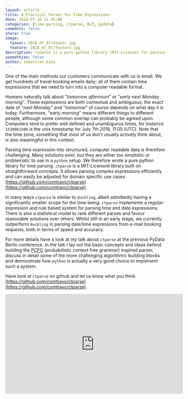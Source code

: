 ```yaml
---
layout: article
title: A Practical Parser for Time Expressions
date: 2018-07-28 11:25:00
categories: [time-parsing, ctparse, NLP, pydata]
comments: false
share: true
image:
  teaser: 2018_07_07/teaser.jpg
  feature: 2018_07_07/feature.jpg
description: ctparse is a pure python library (MIT-License) for parsing complex time expressions efficiently.
usemathjax: false
author: sebastian_mika
---
```


One of the main methods our customers communicate with us is email. We get hundreds of travel booking emails daily; all of them contain time expressions that we need to turn into a computer readable format.

Humans naturally talk about "_tomorrow afternoon_" or "_early next Monday morning_". These expressions are both contextual and ambiguous; the exact date of "_next Monday_" and "_tomorrow_" of course depends on what day it is today. Furthermore, "_early morning_" means different things to different people, although some common overlap can probably be agreed upon. Computers tend to prefer well defined and unambiguous times, for instance `1530961500` is the unix timestamp for July 7th 2018, 11:05 (UTC). Note that the time zone, something that most of us don't usually actively think about, is also meaningful in this context.

Parsing time expression into structured, computer readable data is therefore challenging. Many solutions exist, but they are either too simplistic or problematic to use in a `python` setup. We therefore wrote a pure python library for time parsing. `ctparse` is a MIT-Licensed library built on straightforward concepts. It allows parsing complex expressions efficiently and can easily be adjusted for domain specific use cases [https://github.com/comtravo/ctparse](https://github.com/comtravo/ctparse).

In many ways `ctparse` is similar to `duckling`, albeit admittedly having a significantly smaller scope for the time being. `ctparse` implements a regular-expression and rule based system for parsing time and date expressions. There is also a statistical model to rank different parses and favour reasonable solutions over others. Whilst still in an early stage, we currently outperform `duckling` in parsing date/time expressions from e-mail booking requests, both in terms of speed and accuracy.

For more details have a look at my talk about `ctparse` at the previous PyData Berlin conference. In the talk I lay out the basic concepts and ideas behind building the [PCFG](https://en.wikipedia.org/wiki/Probabilistic_context-free_grammar) (probabilistic context free grammar) inspired parser, discuss in detail some of the more challenging algorithmic building blocks and demonstrate how `python` is actually a very good choice to implement such a system.

Have look at `ctparse` on github and let us know what you think [https://github.com/comtravo/ctparse](https://github.com/comtravo/ctparse).

<iframe width="560" height="315" src="https://www.youtube.com/embed/1By9HIOfM-o" frameborder="0" allow="accelerometer; autoplay; encrypted-media; gyroscope; picture-in-picture" allowfullscreen></iframe>

